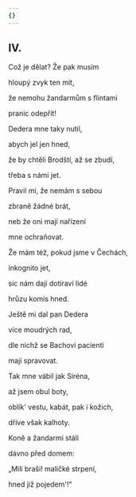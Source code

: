 ```yaml
---
{}
---
```


## IV.  

Což je dělat? Že pak musím  

hloupý zvyk ten mít,

že nemohu žandarmům s flintami

pranic odepřít!

Dedera mne taky nutil,

abych jel jen hned,

že by chtěli Brodští, až se zbudí,

třeba s námi jet.

Pravil mi, že nemám s sebou

zbraně žádné brát,

neb že oni mají nařízení

mne ochraňovat.

Že mám též, pokud jsme v Čechách,

inkognito jet, 

sic nám dají dotíraví lidé

hrůzu komis hned.

Ještě mi dal pan Dedera

více moudrých rad,

dle nichž se Bachovi pacienti

mají spravovat.

Tak mne vábil jak Siréna,

až jsem obul boty,

oblík' vestu, kabát, pak i kožich,

dříve však kalhoty.

Koně a žandarmi stáli

dávno před domem:

„Milí braši! maličké strpení,

hned již pojedem'!“
